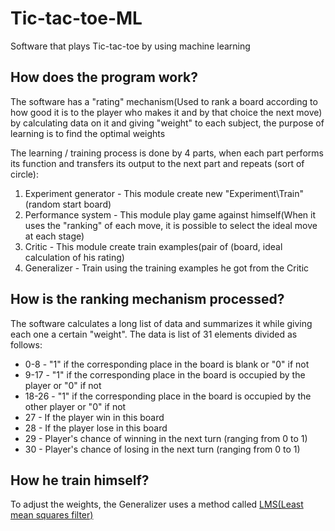 # Tic-tac-toe-ML
Software that plays Tic-tac-toe by using machine learning
## How does the program work?
The software has a "rating" mechanism(Used to rank a board according to how good it is to the player who makes it and by that choice the next move) by calculating data on it and giving "weight" to each subject, the purpose of learning is to find the optimal weights

The learning / training process is done by 4 parts, when each part performs its function and transfers its output to the next part and repeats (sort of circle):
1. Experiment generator - This module create new "Experiment\Train"(random start board)
2. Performance system - This module play game against himself(When it uses the "ranking" of each move, it is possible to select the ideal move at each stage)
3. Critic - This module create train examples(pair of (board, ideal calculation of his rating)
4. Generalizer - Train using the training examples he got from the Critic
## How is the ranking mechanism processed?
The software calculates a long list of data and summarizes it while giving each one a certain "weight".
The data is list of 31 elements divided as follows:
* 0-8 - "1" if the corresponding place in the board is blank or "0" if not
* 9-17 - "1" if the corresponding place in the board is occupied by the player or "0" if not
* 18-26 - "1" if the corresponding place in the board is occupied by the other player or "0" if not
* 27 - If the player win in this board
* 28 - If the player lose in this board
* 29 - Player's chance of winning in the next turn (ranging from 0 to 1)
* 30 - Player's chance of losing in the next turn (ranging from 0 to 1)
## How he train himself?
To adjust the weights, the Generalizer uses a method called [LMS(Least mean squares filter)](https://en.wikipedia.org/wiki/Least_mean_squares_filter)